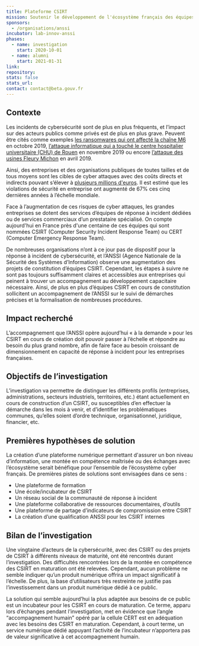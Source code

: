 ```yaml
---
title: Plateforme CSIRT
mission: Soutenir le développement de l'écosystème français des équipes de réponse aux cyber attaques
sponsors:
  - /organisations/anssi
incubator: lab-innov-anssi
phases:
  - name: investigation
    start: 2020-10-01
  - name: alumni
    start: 2021-01-31
link:
repository: 
stats: false 
stats_url: 
contact: contact@beta.gouv.fr
---
```


## Contexte

Les incidents de cybersécurité sont de plus en plus fréquents, et l’impact sur des acteurs publics comme privés est de plus en plus grave. Peuvent être cités comme exemples [les ransomwares qui ont affecté la chaîne M6](https://www.usinenouvelle.com/article/pourquoi-m6-redoute-les-vendredis-soirs.N922269) en octobre 2019, [l’attaque informatique qui a touché le centre hospitalier universitaire (CHU) de Rouen](https://www.lemonde.fr/pixels/article/2019/11/26/apres-la-cyberattaque-au-chu-de-rouen-l-enquete-s-oriente-vers-la-piste-crapuleuse_6020609_4408996.html) en novembre 2019 ou encore [l’attaque des usines Fleury Michon](https://www.bfmtv.com/economie/consommation/cyberattaque-5-jours-d-arret-pour-les-usines-fleury-michon_AN-201904150220.html) en avril 2019. 

Ainsi, des entreprises et des organisations publiques de toutes tailles et de tous moyens sont les cibles de cyber attaques avec des coûts directs et indirects pouvant s’élever à [plusieurs millions d'euros](https://www.silicon.fr/ransomware-sopra-steria-40-millions-euros-352165.html). Il est estimé que les violations de sécurité en entreprise ont augmenté de 67% ces cinq dernières années à l’échelle mondiale.

Face à l’augmentation de ces risques de cyber attaques, les grandes entreprises se dotent des services d’équipes de réponse à incident dédiées ou de services commerciaux d’un prestataire spécialisé. On compte aujourd'hui en France près d'une centaine de ces équipes qui sont nommées CSIRT (Computer Security Incident Response Team) ou CERT (Computer Emergency Response Team).

De nombreuses organisations n’ont à ce jour pas de dispositif pour la réponse à incident de cybersécurité, et l’ANSSI (Agence Nationale de la Sécurité des Systèmes d’Information) observe une augmentation des projets de constitution d’équipes CSIRT. Cependant, les étapes à suivre ne sont pas toujours suffisamment claires et accessibles aux entreprises qui peinent à trouver un accompagnement au développement capacitaire nécessaire. Ainsi, de plus en plus d’équipes CSIRT en cours de constitution sollicitent un accompagnement de l’ANSSI sur le suivi de démarches précises et la formalisation de nombreuses procédures. 

## Impact recherché

L’accompagnement que l’ANSSI opère aujourd’hui « à la demande » pour les CSIRT en cours de création doit pouvoir passer à l’échelle et répondre au besoin du plus grand nombre, afin de faire face au besoin croissant de dimensionnement en capacité de réponse à incident pour les entreprises françaises.

## Objectifs de l’investigation

L’investigation va permettre de distinguer les différents profils (entreprises, administrations, secteurs industriels, territoires, etc.) étant actuellement en cours de construction d’un CSIRT, ou susceptibles d’en effectuer la démarche dans les mois à venir, et d’identifier les problématiques communes, qu’elles soient d’ordre technique, organisationnel, juridique, financier, etc.

## Premières hypothèses de solution

La création d’une plateforme numérique permettant d'assurer un bon niveau d’information, une montée en compétence maîtrisée ou des échanges avec l’écosystème serait bénéfique pour l’ensemble de l’écosystème cyber français. De premières pistes de solutions sont envisagées dans ce sens :
- Une plateforme de formation
- Une école/incubateur de CSIRT
- Un réseau social de la communauté de réponse à incident
- Une plateforme collaborative de ressources documentaires, d’outils
- Une plateforme de partage d’indicateurs de compromission entre CSIRT
- La création d’une qualification ANSSI pour les CSIRT internes

## Bilan de l’investigation

Une vingtaine d’acteurs de la cybersécurité, avec des CSIRT ou des projets de CSIRT à différents niveaux de maturité, ont été rencontrés durant l’investigation. Des difficultés rencontrées lors de la montée en compétence des CSIRT en maturation ont été relevées. Cependant, aucun problème ne semble indiquer qu’un produit numérique offrira un impact significatif à l’échelle. De plus, la base d’utilisateurs très restreinte ne justifie pas l’investissement dans un produit numérique dédié à ce public.

La solution qui semble aujourd’hui la plus adaptée aux besoins de ce public est un incubateur pour les CSIRT en cours de maturation. Ce terme, apparu lors d’échanges pendant l’investigation, met en évidence que l’angle “accompagnement humain” opéré par la cellule CERT est en adéquation avec les besoins des CSIRT en maturation. Cependant, à court terme, un service numérique dédié appuyant l’activité de l’incubateur n’apportera pas de valeur significative à cet accompagnement humain.



